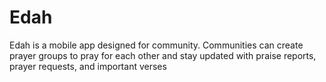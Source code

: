 # Edah
Edah is a mobile app designed for community. Communities can create prayer groups to pray for each other and stay updated with praise reports, prayer requests, and important verses
